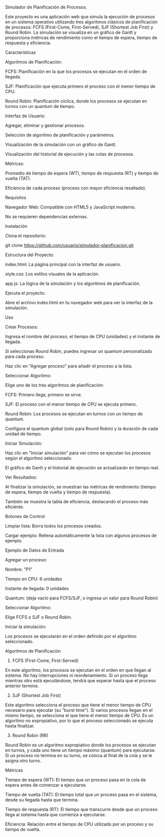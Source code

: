Simulador de Planificación de Procesos.

Este proyecto es una aplicación web que simula la ejecución de procesos en un sistema operativo utilizando tres algoritmos clásicos de planificación de procesos: FCFS (First-Come, First-Served), SJF (Shortest Job First) y Round Robin. La simulación se visualiza en un gráfico de Gantt y proporciona métricas de rendimiento como el tiempo de espera, tiempo de respuesta y eficiencia.

Características

Algoritmos de Planificación:

FCFS: Planificación en la que los procesos se ejecutan en el orden de llegada.

SJF: Planificación que ejecuta primero el proceso con el menor tiempo de CPU.

Round Robin: Planificación cíclica, donde los procesos se ejecutan en turnos con un quantum de tiempo.

Interfaz de Usuario:

Agregar, eliminar y gestionar procesos.

Selección de algoritmo de planificación y parámetros.

Visualización de la simulación con un gráfico de Gantt.

Visualización del historial de ejecución y las colas de procesos.

Métricas:

Promedio de tiempo de espera (WT), tiempo de respuesta (RT) y tiempo de vuelta (TAT).

Eficiencia de cada proceso (proceso con mayor eficiencia resaltado).

Requisitos

Navegador Web: Compatible con HTML5 y JavaScript moderno.

No se requieren dependencias externas.

Instalación

Clona el repositorio:

git clone https://github.com/usuario/simulador-planificacion.git


Estructura del Proyecto:

index.html: La página principal con la interfaz de usuario.

style.css: Los estilos visuales de la aplicación.

app.js: La lógica de la simulación y los algoritmos de planificación.

Ejecuta el proyecto:

Abre el archivo index.html en tu navegador web para ver la interfaz de la simulación.

Uso

Crear Procesos:

Ingresa el nombre del proceso, el tiempo de CPU (unidades) y el instante de llegada.

Si seleccionas Round Robin, puedes ingresar un quantum personalizado para cada proceso.

Haz clic en "Agregar proceso" para añadir el proceso a la lista.

Seleccionar Algoritmo:

Elige uno de los tres algoritmos de planificación:

FCFS: Primero llega, primero se sirve.

SJF: El proceso con el menor tiempo de CPU se ejecuta primero.

Round Robin: Los procesos se ejecutan en turnos con un tiempo de quantum.

Configura el quantum global (solo para Round Robin) y la duración de cada unidad de tiempo.

Iniciar Simulación:

Haz clic en "Iniciar simulación" para ver cómo se ejecutan los procesos según el algoritmo seleccionado.

El gráfico de Gantt y el historial de ejecución se actualizarán en tiempo real.

Ver Resultados:

Al finalizar la simulación, se muestran las métricas de rendimiento (tiempo de espera, tiempo de vuelta y tiempo de respuesta).

También se muestra la tabla de eficiencia, destacando el proceso más eficiente.

Botones de Control:

Limpiar lista: Borra todos los procesos creados.

Cargar ejemplo: Rellena automáticamente la lista con algunos procesos de ejemplo.

Ejemplo de Datos de Entrada

Agregar un proceso:

Nombre: "P1"

Tiempo en CPU: 6 unidades

Instante de llegada: 0 unidades

Quantum: (deja vacío para FCFS/SJF, o ingresa un valor para Round Robin)

Seleccionar Algoritmo:

Elige FCFS o SJF o Round Robin.

Iniciar la simulación:

Los procesos se ejecutarán en el orden definido por el algoritmo seleccionado.

Algoritmos de Planificación
1. FCFS (First-Come, First-Served)

En este algoritmo, los procesos se ejecutan en el orden en que llegan al sistema. No hay interrupciones ni reordenamiento. Si un proceso llega mientras otro está ejecutándose, tendrá que esperar hasta que el proceso anterior termine.

2. SJF (Shortest Job First)

Este algoritmo selecciona el proceso que tiene el menor tiempo de CPU necesario para ejecutar (su "burst time"). Si varios procesos llegan en el mismo tiempo, se selecciona el que tiene el menor tiempo de CPU. Es un algoritmo no expropiativo, por lo que el proceso seleccionado se ejecuta hasta finalizar.

3. Round Robin (RR)

Round Robin es un algoritmo expropiativo donde los procesos se ejecutan en turnos, y cada uno tiene un tiempo máximo (quantum) para ejecutarse. Si un proceso no termina en su turno, se coloca al final de la cola y se le asigna otro turno.

Métricas

Tiempo de espera (WT): El tiempo que un proceso pasa en la cola de espera antes de comenzar a ejecutarse.

Tiempo de vuelta (TAT): El tiempo total que un proceso pasa en el sistema, desde su llegada hasta que termina.

Tiempo de respuesta (RT): El tiempo que transcurre desde que un proceso llega al sistema hasta que comienza a ejecutarse.

Eficiencia: Relación entre el tiempo de CPU utilizado por un proceso y su tiempo de vuelta.

